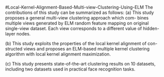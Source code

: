 #Local-Kernel-Alignment-Based-Multi-view-Clustering-Using-ELM
The contributions of this study can be summarized as follows:
(a) This study proposes a general multi-view clustering approach which com-
bines multiple views generated by ELM random feature mapping on original
single-view dataset. Each view corresponds to a different value of hidden-layer
nodes.

(b) This study exploits the properties of the local kernel alignment of con-
structed views and proposes an ELM-based multiple kernel clustering algorithm
with local kernel alignment maximization.

(c) This study presents state-of-the-art clustering results on 10 datasets,
including two datasets used in practical face recognition tasks.
